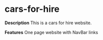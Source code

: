 # cars-for-hire

**Description** This is a cars for hire website.

**Features** One page website with NavBar links
